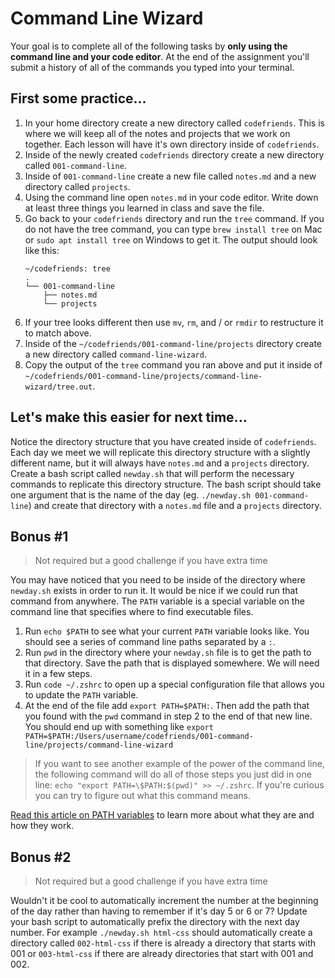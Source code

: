 # Command Line Wizard

Your goal is to complete all of the following tasks by **only using the command line and your code editor**. At the end of the assignment you'll submit a history of all of the commands you typed into your terminal.

## First some practice...

1. In your home directory create a new directory called `codefriends`. This is where we will keep all of the notes and projects that we work on together. Each lesson will have it's own directory inside of `codefriends`.
2. Inside of the newly created `codefriends` directory create a new directory called `001-command-line`.
3. Inside of `001-command-line` create a new file called `notes.md` and a new directory called `projects`.
4. Using the command line open `notes.md` in your code editor. Write down at least three things you learned in class and save the file.
5. Go back to your `codefriends` directory and run the `tree` command. If you do not have the tree command, you can type `brew install tree` on Mac or `sudo apt install tree` on Windows to get it. The output should look like this:
    ```
    ~/codefriends: tree
    .
    └── 001-command-line
        ├── notes.md
        └── projects
    ```
6. If your tree looks different then use `mv`, `rm`, and / or `rmdir` to restructure it to match above.
7. Inside of the `~/codefriends/001-command-line/projects` directory create a new directory called `command-line-wizard`.
7. Copy the output of the `tree` command you ran above and put it inside of `~/codefriends/001-command-line/projects/command-line-wizard/tree.out`.

## Let's make this easier for next time...

Notice the directory structure that you have created inside of `codefriends`. Each day we meet we will replicate this directory structure with a slightly different name, but it will always have `notes.md` and a `projects` directory. Create a bash script called `newday.sh` that will perform the necessary commands to replicate this directory structure. The bash script should take one argument that is the name of the day (eg. `./newday.sh 001-command-line`) and create that directory with a `notes.md` file and a `projects` directory.

## Bonus #1

> Not required but a good challenge if you have extra time

You may have noticed that you need to be inside of the directory where `newday.sh` exists in order to run it. It would be nice if we could run that command from anywhere. The `PATH` variable is a special variable on the command line that specifies where to find executable files.

1. Run `echo $PATH` to see what your current `PATH` variable looks like. You should see a series of command line paths separated by a `:`.
2. Run `pwd` in the directory where your `newday.sh` file is to get the path to that directory. Save the path that is displayed somewhere. We will need it in a few steps.
3. Run `code ~/.zshrc` to open up a special configuration file that allows you to update the `PATH` variable.
4. At the end of the file add `export PATH=$PATH:`. Then add the path that you found with the `pwd` command in step 2 to the end of that new line. You should end up with something like `export PATH=$PATH:/Users/username/codefriends/001-command-line/projects/command-line-wizard`

> If you want to see another example of the power of the command line, the following command will do all of those steps you just did in one line: `echo "export PATH=\$PATH:$(pwd)" >> ~/.zshrc`. If you're curious you can try to figure out what this command means.

[Read this article on PATH variables](https://janelbrandon.medium.com/understanding-the-path-variable-6eae0936e976) to learn more about what they are and how they work.

## Bonus #2

> Not required but a good challenge if you have extra time

Wouldn't it be cool to automatically increment the number at the beginning of the day rather than having to remember if it's day 5 or 6 or 7? Update your bash script to automatically prefix the directory with the next day number. For example `./newday.sh html-css` should automatically create a directory called `002-html-css` if there is already a directory that starts with 001 or `003-html-css` if there are already directories that start with 001 and 002.
